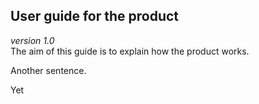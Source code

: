 ## User guide for the product
_version 1.0_  
The aim of this guide is to explain how the product works.  

Another sentence.

Yet 